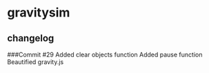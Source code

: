 gravitysim
==========

changelog
---------
###Commit #29
Added clear objects function
Added pause function
Beautified gravity.js

